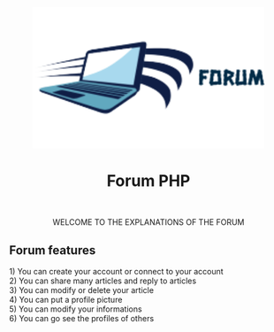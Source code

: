 <p align="center">
  <img src="assets/img/logo.png" width="420" title="hover text">
  <h1 align="center">Forum PHP</h1>
</p>
<br>
<p align="center">
    WELCOME TO THE EXPLANATIONS OF THE FORUM
</p>
<p align="left">
    <h2>Forum features</h2>
</p>
<p align="left">
    1) You can create your account or connect to your account<br>
    2) You can share many articles and reply to articles<br>
    3) You can modify or delete your article<br>
    4) You can put a profile picture<br>
    5) You can modify your informations<br>
    6) You can go see the profiles of others <br>
</p>